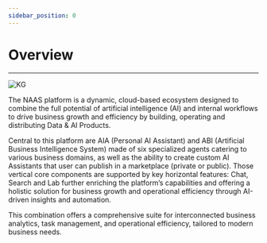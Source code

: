 ```yaml
---
sidebar_position: 0
---
```


# Overview
---
![KG](/img/cube2.png)


The NAAS platform is a dynamic, cloud-based ecosystem designed to combine the full potential of artificial intelligence (AI) and internal workflows to drive business growth and efficiency by building, operating and distributing Data & AI Products. 

Central to this platform are AIA (Personal AI Assistant) and ABI (Artificial Business Intelligence System) made of six specialized agents catering to various business domains, as well as the ability to create custom AI Assistants that user can publish in a marketplace (private or public). Those vertical core components are supported by key horizontal features: Chat, Search and Lab further enriching the platform’s capabilities and offering a holistic solution for business growth and operational efficiency through AI-driven insights and automation. 

This combination offers a comprehensive suite for interconnected business analytics, task management, and operational efficiency, tailored to modern business needs.